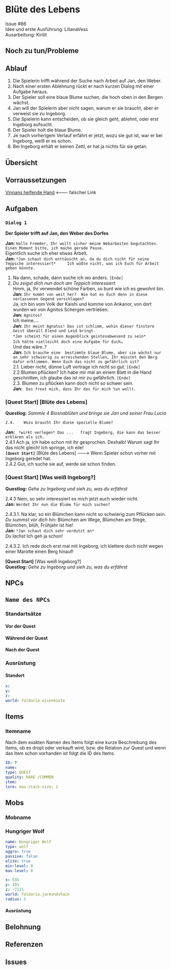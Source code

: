 # Blüte des Lebens <!-- omit in toc -->
Issue #86   
Idee und erste Ausführung: LilianaVess   
Ausarbeitung: Kirilit

## Noch zu tun/Probleme

## Ablauf

1. Die Spielerin trifft während der Suche nach Arbeit auf Jan, den Weber.
2. Nach einer ersten Ablehnung rückt er nach kurzen Dialog mit einer Aufgabe heraus.
3. Der Spieler soll eine blaue Blume suchen, die hoch oben in den Bergen wächst.
4. Jan will der Spielerin aber nicht sagen, warum er sie braucht, aber er verweist sie zu Ingeborg.
5. Die Spielerin kann entscheiden, ob sie gleich geht, ablehnt, oder erst Ingeborg aufsucht. 
6. Der Spieler holt die blaue Blume.
7. Je nach vorherigem Verlauf erfährt er jetzt, wozu sie gut ist, war er bei Ingeborg, weiß er es schon. 
8. Bei Ingeborg erhält er keinen Zettl, er hat ja nichts für sie getan. 

## Übersicht <!-- omit in toc -->

## Vorraussetzungen

[Vinnans helfende Hand](../2-vinnans-helfende-hand) <--- falscher Link


## Aufgaben

### `Dialog 1`

**Der Spieler trifft auf Jan, den Weber des Dorfes**

**Jan:** `Hallo Fremder, Ihr wollt sicher meine Webarbeiten begutachten. Einen Moment bitte, ich mache gerade Pause.`   
Eigentlich suche ich eher etwas Arbeit.   
**Jan:** `*Jan schaut dich enttäuscht an, da du dich nicht für seine Teppiche interessiert*    
Ich wüßte nicht, was ich Euch für Arbeit geben könnte.`  

1. Na dann, schade, dann suche ich wo anders. `[Ende]`
2. *Du zeigst dich nun doch am Teppich interessiert*   
Hmm, ja, Ihr verwendet schöne Farben, so bunt wie ich es gewohnt bin.   
**Jan:**  `Ihr kommt von weit her?  Wie hat es Euch denn in diese verlassenen Gegend verschlagen?`  
Ja, ich bin vom Volk der Kaishi und komme von Ankanor, von dort wurden wir von Agnitos Schergen vertrieben.   
**Jan:** `Agnitos?`   
Ich meine....    
**Jan:** `Ihr meint Agnatus! Das ist schlimm, wohin dieser finstere Geist überall Elend und Leid bringt.`  
`*Jan scheint für einen Augenblick geistesabwesend zu sein*`  
`Ich hätte vielleicht doch eine Aufgabe für Euch…`  
Und das wäre..?         
**Jan:** `Ich brauche eine  bestimmte blaue Blume, aber sie wächst nur an sehr schwierig zu erreichenden Stellen, Ihr müsstet den Berg dafür erklimmen. Wenn Euch das nicht zu gefährlich ist?`   
   2.1. Lieber nicht, dünne Luft vertrage ich nicht so gut. `[Ende]`   
   2.2 Blumen pflücken? Ich habe mir mal an einem Blatt  in die Hand geschnitten, ich glaube das ist mir zu gefährlich. `[Ende]`   
   2.3. Blumen zu pflücken kann doch nicht so schwer sein.   
    **Jan:** ` Das freut mich, dass Ihr das für mich tun wollt.` 

### **[Quest Start]** [Blüte des Lebens]   
**Questlog:** *Sammle 4 Biosnablüten und bringe sie Jan und seiner Frau Lucia*

    2.4.    Wozu braucht Ihr diese spezielle Blume?   
**Jan:** ` *wirkt verlegen* Das ...   fragt Ingeborg, die kann das besser erklären als ich.`   
2.4.1 Ach ja, ich habe schon mit ihr gesprochen. Deshalb! Warum sagt Ihr das nicht gleich! Ich springe, ich eile!   
     **`[Quest Start]`** [Blüte des Lebens] ---> Wenn Spieler schon vorher mit Ingeborg geredet hat.   
2.4.2 Gut, ich suche sie auf, werde sie schon finden.

###   **[Quest Start]** [Was weiß Ingeborg?]   
**Questlog:** *Gehe zu Ingeborg und sieh zu, was du erfährst* 


2.4.3 Nein, so sehr interessiert es mich jetzt auch wieder nicht.   
    **Jan:** `Werdet Ihr nun die Blume für mich suchen?` 

2.4.3.1. Na klar, so ein Blümchen kann nicht so schwierig zum Pflücken sein.    
*Du summst vor dich hin:* Blümchen am Wege, Blümchen am Stege, Blümchen, blüh, Frühjahr ist hie!   
**Jan:** `*Jan schaut dich sehr verdutzt an*`      
*Du lachst* Ich geh ja schon!   

2.4.3.2. Ich rede doch erst mal mit Ingeborg, ich klettere doch nicht wegen einer Marotte einen Berg hinauf! 
   
**[Quest Start]** [Was weiß Ingeborg?]    
**Questlog:** *Gehe zu Ingeborg und sieh zu, was du erfährst*  
   



## NPCs


## `Name des NPCs`

### Standartsätze  


#### Vor der Quest

#### Während der Quest  


#### Nach der Quest
    
### Ausrüstung



#### Standort



```yml
x: 
y: 
z: 
world: faldoria.eisenküste
```

## Items


### Itemname

Nach dem exakten Namen des Items folgt eine kurze Beschreibung des Items, ob es dropt oder verkauft wird, bzw. die Relation zur Quest und wenn das Item schon vorhanden ist folgt die ID des Items. 

```yml
ID: ?
name: 
type: QUEST
quality: RARE /COMMON
item: 
lore: max-stack-size: 1
```




## Mobs


### Mobname



### Hungriger Wolf

```yml
name: Hungriger Wolf
type: wolf
aggro: true
passive: false
elite: true
min-level: 8
max-level: 8
```
```yml
x: 535
y: 101
z: -2121
world: faldoria.jarmundshain
radius: 5
```


#### Ausrüstung



## Belohnung



## Referenzen


## Issues


